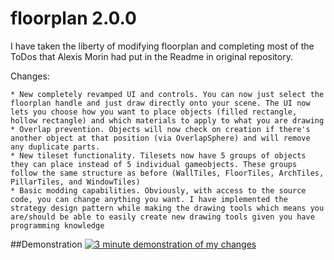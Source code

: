 # floorplan 2.0.0

I have taken the liberty of modifying floorplan and completing most of the ToDos that Alexis Morin had put in the Readme in original repository.

Changes:

    * New completely revamped UI and controls. You can now just select the floorplan handle and just draw directly onto your scene. The UI now lets you choose how you want to place objects (filled rectangle, hollow rectangle) and which materials to apply to what you are drawing
    * Overlap prevention. Objects will now check on creation if there's another object at that position (via OverlapSphere) and will remove any duplicate parts.
    * New tileset functionality. Tilesets now have 5 groups of objects they can place instead of 5 individual gameobjects. These groups follow the same structure as before (WallTiles, FloorTiles, ArchTiles, PillarTiles, and WindowTiles)
    * Basic modding capabilities. Obviously, with access to the source code, you can change anything you want. I have implemented the strategy design pattern while making the drawing tools which means you are/should be able to easily create new drawing tools given you have programming knowledge

##Demonstration
[![3 minute demonstration of my changes](https://img.youtube.com/vi/IMBXjzlqeQA/0.jpg)](https://www.youtube.com/watch?v=IMBXjzlqeQA)
